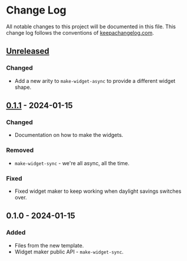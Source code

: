 # Change Log
All notable changes to this project will be documented in this file. This change log follows the conventions of [keepachangelog.com](http://keepachangelog.com/).

## [Unreleased]
### Changed
- Add a new arity to `make-widget-async` to provide a different widget shape.

## [0.1.1] - 2024-01-15
### Changed
- Documentation on how to make the widgets.

### Removed
- `make-widget-sync` - we're all async, all the time.

### Fixed
- Fixed widget maker to keep working when daylight savings switches over.

## 0.1.0 - 2024-01-15
### Added
- Files from the new template.
- Widget maker public API - `make-widget-sync`.

[Unreleased]: https://sourcehost.site/your-name/clj-ppl/compare/0.1.1...HEAD
[0.1.1]: https://sourcehost.site/your-name/clj-ppl/compare/0.1.0...0.1.1
